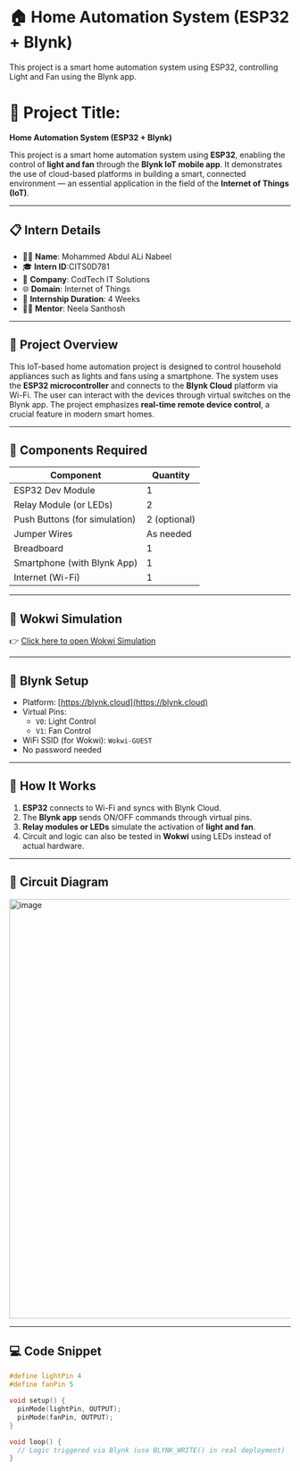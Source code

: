 # 🏠 Home Automation System (ESP32 + Blynk)

This project is a smart home automation system using ESP32, controlling Light and Fan using the Blynk app.

# 🚀 Project Title:
**Home Automation System (ESP32 + Blynk)**

This project is a smart home automation system using **ESP32**, enabling the control of **light and fan** through the **Blynk IoT mobile app**. It demonstrates the use of cloud-based platforms in building a smart, connected environment — an essential application in the field of the **Internet of Things (IoT)**.

---

## 📋 Intern Details

- 👨‍💼 **Name**:  Mohammed Abdul ALi Nabeel
- 🎓 **Intern ID**:CITS0D781  
- 🏢 **Company**: CodTech IT Solutions  
- 🌐 **Domain**: Internet of Things  
- 📅 **Internship Duration**: 4 Weeks  
- 🧑‍🏫 **Mentor**: Neela Santhosh  

---

## 📌 Project Overview

This IoT-based home automation project is designed to control household appliances such as lights and fans using a smartphone. The system uses the **ESP32 microcontroller** and connects to the **Blynk Cloud** platform via Wi-Fi. The user can interact with the devices through virtual switches on the Blynk app. The project emphasizes **real-time remote device control**, a crucial feature in modern smart homes.

---

## 🔧 Components Required

| Component           | Quantity |
|---------------------|----------|
| ESP32 Dev Module    | 1        |
| Relay Module (or LEDs) | 2    |
| Push Buttons (for simulation) | 2 (optional) |
| Jumper Wires        | As needed |
| Breadboard          | 1        |
| Smartphone (with Blynk App) | 1 |
| Internet (Wi-Fi)    | 1        |

---

## 🔗 Wokwi Simulation

👉 [Click here to open Wokwi Simulation](https://wokwi.com/projects/your-wokwi-link-here)

---

## 📱 Blynk Setup

- Platform: [https://blynk.cloud](https://blynk.cloud)
- Virtual Pins:
  - `V0`: Light Control
  - `V1`: Fan Control
- WiFi SSID (for Wokwi): `Wokwi-GUEST`
- No password needed

---

## 🧠 How It Works

1. **ESP32** connects to Wi-Fi and syncs with Blynk Cloud.
2. The **Blynk app** sends ON/OFF commands through virtual pins.
3. **Relay modules or LEDs** simulate the activation of **light and fan**.
4. Circuit and logic can also be tested in **Wokwi** using LEDs instead of actual hardware.

-----
## 🔧 Circuit Diagram
<img width="891" height="751" alt="image" src="https://github.com/user-attachments/assets/26922f72-9faf-4f6a-a6e9-e7fffa324221" />

---

## 💻 Code Snippet

```cpp
#define lightPin 4
#define fanPin 5

void setup() {
  pinMode(lightPin, OUTPUT);
  pinMode(fanPin, OUTPUT);
}

void loop() {
  // Logic triggered via Blynk (use BLYNK_WRITE() in real deployment)
}












